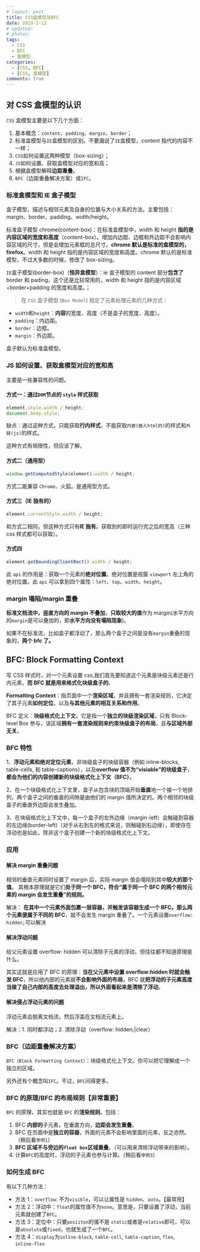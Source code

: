 ```yaml
---
# layout: post
title: CSS盒模型及BFC
date: 2019-2-13
# updated:
# photos:
tags:
  - CSS
  - BFC
  - 盒模型
categories:
  - [CSS, BFC]
  - [CSS, 盒模型]
comments: true
---
```


## 对 CSS 盒模型的认识

`CSS` 盒模型主要是以下几个方面：

1. 基本概念：`content`、`padding`、`margin`、`border`；
2. 标准盒模型与`IE`盒模型的区别。不要漏说了`IE`盒模型，content 指代的内容不一样；
3. `CSS`如何设置这两种模型（box-sizing）；
4. `JS`如何设置、获取盒模型对应的宽和高；
5. 根据盒模型解释**边距重叠**。
6. `BFC`（边距重叠解决方案）或`IFC`。

### 标准盒模型和 IE 盒子模型

盒子模型，描述与相邻元素及自身的位置与大小关系的方法。主要包括：margin、border、padding、width/height。

标准盒子模型 chrome(content-box)：在标准盒模型中，width 和 height **指的是内容区域的宽度和高度**（content-box）。增加内边距、边框和外边距不会影响内容区域的尺寸，但是会增加元素框的总尺寸。**chrome 默认是标准的盒模型的，firefox**。width 和 height 指的是内容区域的宽度和高度。chrome 默认的是标准模型，不过大多数的时候，修改了 box-sizing。

`IE`盒子模型(border-box)（**怪异盒模型**）：ie 盒子模型的 content 部分**包含了** border 和 pading，这个还是比较常用的，width 和 height 指的是内容区域+border+padding 的宽度和高度。；

> 在 `CSS` 盒子模型 (`Box Model`) 规定了元素处理元素的几种方式：

- `width`和`height`：**内容**的宽度、高度（不是盒子的宽度、高度）。
- `padding`：内边距。
- `border`：边框。
- `margin`：外边距。

盒子默认为标准盒模型。

### JS 如何设置、获取盒模型对应的宽和高

主要是一些兼容性的问题。

#### 方式一：通过`DOM`节点的 `style` 样式获取

```js
element.style.width / height;
document.body.style;
```

缺点：通过这种方式，只能获取**行内样式**，不能获取`内嵌(嵌入html的)`的样式和`外链(js)`的样式。

这种方式有局限性，但应该了解。

#### 方式二（通用型）

```js
window.getComputedStyle(element).width / height;
```

方式二能兼容 `Chrome`、火狐。是通用型方式。

#### 方式三（IE 独有的）

```js
element.currentStyle.width / height;
```

和方式二相同，但这种方式只有**IE 独有**。获取到的即时运行完之后的宽高（三种 css 样式都可以获取）。

#### 方式四

```js
element.getBoundingClientRect().width / height;
```

此 `api` 的作用是：获取一个元素的**绝对位置**。绝对位置是视窗 `viewport` 左上角的绝对位置。此 `api` 可以拿到四个属性：`left`、`top`、`width`、`height`。

### margin 塌陷/margin 重叠

**标准文档流中，竖直方向的 margin 不叠加**，**只取较大的值**作为 margin(水平方向的`margin`是可以叠加的，即**水平方向没有塌陷现象**)。

如果不在标准流，比如盒子都浮动了，那么两个盒子之间是没有`margin`重叠的现象的，**两个 bfc 了。**

## BFC: Block Formatting Context

写 CSS 样式时，对一个元素设置 css,我们首先要知道这个元素是块级元素还是行内元素，**而 BFC 就是用来格式化块级盒子的**。

**Formatting Context**：指页面中一个**渲染区域**，并且拥有一套渲染规则，它决定了其子元素**如何定位**，以及**与其他元素的相互关系和作用**。

BFC 定义：**块级格式化上下文**，它是指一个**独立的块级渲染区域**，只有 Block-level Box 参与，该区域**拥有一套渲染规则来约束块级盒子的布局**，且**与区域外部无关**。

### BFC 特性

1、**浮动元素和绝对定位元素**，非块级盒子的块级容器（例如 inline-blocks, table-cells, 和 table-captions），以及**overflow 值不为“visiable”的块级盒子**，**都会为他们的内容创建新的块级格式化上下文（BFC）**。

2、在一个块级格式化上下文里，盒子从包含块的顶端开始**垂直**地一个接一个地排列，两个盒子之间的垂直的间隙是由他们的 margin 值所决定的。两个相邻的块级盒子的垂直外边距会发生叠加。

3、在块级格式化上下文中，每一个盒子的左外边缘（margin-left）会触碰到容器的左边缘(border-left)（对于从右到左的格式来说，则触碰到右边缘），即使存在浮动也是如此，除非这个盒子创建一个新的块级格式化上下文。

### 应用

#### 解决 margin 重叠问题

相邻的垂直元素同时设置了 margin 后，实际 margin 值会塌陷到其中**较大的那个值**。
其根本原理就是它们**处于同一个 BFC，符合“属于同一个 BFC 的两个相邻元素的 margin 会发生重叠”的规则。**

解决： **在其中一个元素外面包裹一层容器，并触发该容器生成一个 BFC。那么两个元素便属于不同的 BFC**，就不会发生 margin 重叠了。一个元素设置`overflow: hidden;`可以解决

#### 解决浮动问题

给父元素设置 overflow: hidden 可以清除子元素的浮动，但往往都不知道原理是什么。

其实这就是应用了 BFC 的原理：**当在父元素中设置 overflow:hidden 时就会触发 BFC**，所以他内部的元素就**不会影响外面的布局**，BFC 就**把浮动的子元素高度当做了自己内部的高度去处理溢出，所以外面看起来是清除了浮动**。

#### 解决侵占浮动元素的问题

浮动元素会脱离文档流，然后浮盖在文档流元素上。

解决：1. 同时都浮动；2. 清除浮动（overflow: hidden;|clear）

### BFC（边距重叠解决方案）

`BFC（Block Formatting Context）`：块级格式化上下文。你可以把它理解成一个独立的区域。

另外还有个概念叫`IFC`。不过，`BFC`问得更多。

### BFC 的原理/BFC 的布局规则【非常重要】

`BFC` 的原理，其实也就是 `BFC` 的**渲染规则**。包括：

1. BFC **内部的**子元素，在垂直方向，**边距会发生重叠**。
2. BFC 在页面中是**独立的容器**，外面的元素不会影响里面的元素，反之亦然。（稍后看`举例1`）
3. **BFC 区域不与旁边的`float box`区域重叠**。（可以用来清除浮动带来的影响）。
4. 计算`BFC`的高度时，浮动的子元素也参与计算。（稍后看`举例3`）

### 如何生成 BFC

有以下几种方法：

- 方法 1：`overflow`: 不为`visible`，可以让属性是 `hidden`、`auto`。【最常用】
- 方法 2：浮动中：`float`的属性值不为`none`。意思是，只要设置了浮动，当前元素就创建了`BFC`。
- 方法 3：定位中：只要`posiiton`的值不是 `static`或者是`relative`即可，可以是`absolute`或`fixed`，也就生成了一个`BFC`。
- 方法 4：`display`为`inline-block`, `table-cell`, `table-caption`, `flex`, `inline-flex`
